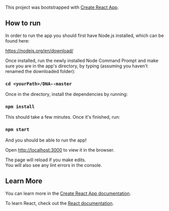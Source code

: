 This project was bootstrapped with [Create React App](https://github.com/facebook/create-react-app).

## How to run

In order to run the app you should first have Node.js installed, which can be found here:

https://nodejs.org/en/download/

Once installed, run the newly installed Node Command Prompt and make sure you are in the app's directory, by typing (assuming you haven't renamed the downloaded folder):

### `cd <yourPath>/DNA--master`

Once in the directory, install the dependencies by running:

### `npm install`

This should take a few minutes. Once it's finished, run:

### `npm start`

And you should be able to run the app!

Open [http://localhost:3000](http://localhost:3000) to view it in the browser.

The page will reload if you make edits.<br>
You will also see any lint errors in the console.

## Learn More

You can learn more in the [Create React App documentation](https://facebook.github.io/create-react-app/docs/getting-started).

To learn React, check out the [React documentation](https://reactjs.org/).
